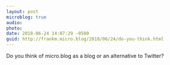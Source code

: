 ```yaml
---
layout: post
microblog: true
audio: 
photo: 
date: 2018-06-24 14:07:29 -0500
guid: http://frankm.micro.blog/2018/06/24/do-you-think.html
---
```

Do you think of micro.blog as a blog or an alternative to Twitter?
